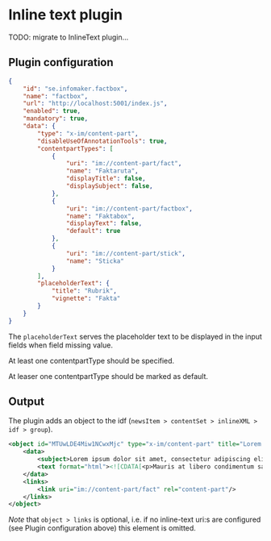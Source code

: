 # Inline text plugin
TODO: migrate to InlineText plugin...

## Plugin configuration
```json 
{
    "id": "se.infomaker.factbox",
    "name": "factbox",
    "url": "http://localhost:5001/index.js",
    "enabled": true,
    "mandatory": true,
    "data": {
        "type": "x-im/content-part",
        "disableUseOfAnnotationTools": true,
        "contentpartTypes": [
            {
                "uri": "im://content-part/fact",
                "name": "Faktaruta",
                "displayTitle": false,
                "displaySubject": false,
            },
            {
                "uri": "im://content-part/factbox",
                "name": "Faktabox",
                "displayText": false,
                "default": true
            },
            {
                "uri": "im://content-part/stick",
                "name": "Sticka"
            }
        ],
        "placeholderText": {
            "title": "Rubrik",
            "vignette": "Fakta"
        }
    }
}
```

The `placeholderText` serves the placeholder text to be displayed in the input fields when field missing value.
 
At least one contentpartType should be specified.
 
At leaser one contentpartType should be marked as default.

## Output
The plugin adds an object to the idf (`newsItem > contentSet > inlineXML > idf > group`).

```xml
<object id="MTUwLDE4Miw1NCwxMjc" type="x-im/content-part" title="Lorem ipsum">
    <data>
        <subject>Lorem ipsum dolor sit amet, consectetur adipiscing elit</subject>
        <text format="html"><![CDATA[<p>Mauris at libero condimentum sapien malesuada efficitur non id nibh.</p>]]></text>
    </data>
    <links>
        <link uri="im://content-part/fact" rel="content-part"/>
    </links>
</object>
```
*Note* that `object > links` is optional, i.e. if no inline-text uri:s are configured (see Plugin configuration above) 
this element is omitted.
